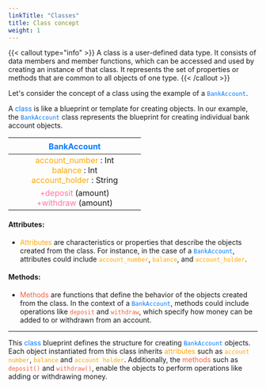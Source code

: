 ```yaml
---
linkTitle: "Classes"
title: Class concept
weight: 1
---
```


{{< callout type="info" >}}
A class is a user-defined data type. It consists of data members and member functions, which can be accessed and used by creating an instance of that class. It represents the set of properties or methods that are common to all objects of one type.
{{< /callout >}}

Let's consider the concept of a class using the example of a <font color="#007bff">`BankAccount`</font>.

A <font color="#007bff">class</font> is like a blueprint or template for creating objects. In our example, the <font color="#007bff">`BankAccount`</font> class represents the blueprint for creating individual bank account objects.


|ㅤㅤㅤㅤㅤ<font color="#007bff">BankAccount</font>ㅤㅤㅤㅤㅤ|
|:--:|
| <font color="#FFA600">account_number </font>: Int <br/> <font color="#FFA600">balance </font>: Int<br/> <font color="#FFA600">account_holder </font> : String |
| <font color="#FF75A0">+deposit</font> (amount) <br/> <font color="#FF75A0">+withdraw</font> (amount) |


#### Attributes:
  - <font color="#FFA600">Attributes</font> are characteristics or properties that describe the objects created from the class. For instance, in the case of a <font color="#007bff">`BankAccount`</font>, attributes could include <font color="#FFA600">`account_number`</font>, <font color="#FFA600">`balance`</font>, and <font color="#FFA600">`account_holder`</font>.

#### Methods:
- <font color="#F2613F">Methods</font> are functions that define the behavior of the objects created from the class. In the context of a <font color="#007bff">`BankAccount`</font>, methods could include operations like <font color="#F2613F">`deposit`</font> and <font color="#F2613F">`withdraw`</font>, which specify how money can be added to or withdrawn from an account.
---


This <font color="#007bff">class</font> blueprint defines the structure for creating <font color="#007bff">`BankAccount`</font> objects. Each object instantiated from this class inherits <font color="#FFA600">attributes</font> such as <font color="#FFA600">`account number`</font>, <font color="#FFA600">`balance`</font> and <font color="#FFA600">`account holder`</font>. Additionally, the <font color="#F2613F">methods</font> such as <font color="#F2613F">`deposit()`</font> and <font color="#F2613F">`withdraw()`</font>, enable the objects to perform operations like adding or withdrawing money.